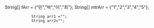 String[] fArr = {"민","박","이","최"};
				String[] mtrArr = {"1","2","3","4","5"};
				
				String arr1 ="";
				String arr2="";
